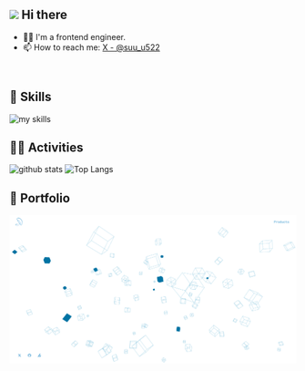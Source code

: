 ## <img src="https://media.giphy.com/media/hvRJCLFzcasrR4ia7z/giphy.gif" width="28"> Hi there

- 🧑‍💻 I'm a frontend engineer.
- 📫 How to reach me: [X - @suu_u522](https://x.com/suu_u522) 
<br>

## 🌱 Skills
<img alt="my skills" src="https://skillicons.dev/icons?theme=dark&perline=7&i=html,css,js,ts,react,vue,nuxt,vite,angular,php,laravel,figma,cloudflare" />
<br>

## 🏃‍♀️ Activities
<div align="left"> 
  <img alt="github stats" height="170px" src="https://github-readme-stats.vercel.app/api/top-langs/?username=suu-u522&theme=vue-dark&layout=compact" />
  <img alt="Top Langs" height="170px" src="https://github-readme-stats.vercel.app/api?username=suu-u522&theme=vue-dark&layout=compact" />
</div>

## 🚀 Portfolio

<a href="https://suu-u.com" target="_blank">
  <img alt="portfolio" width="750px" src="https://github.com/shuuuu10-01/portfolio/blob/main/docs/portfolio.png" />
</a>

<!-- READMEの参考にさせていただいた記事 https://qiita.com/mmnn/items/cf465d271171cba8bd51 -->
